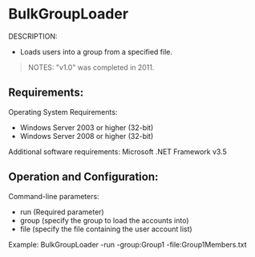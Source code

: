 
# BulkGroupLoader

DESCRIPTION: 
- Loads users into a group from a specified file.

> NOTES: "v1.0" was completed in 2011. 

## Requirements:

Operating System Requirements:
- Windows Server 2003 or higher (32-bit)
- Windows Server 2008 or higher (32-bit)

Additional software requirements:
Microsoft .NET Framework v3.5


## Operation and Configuration:

Command-line parameters:
- run (Required parameter)
- group (specify the group to load the accounts into)
- file (specify the file containing the user account list)

Example:
BulkGroupLoader -run -group:Group1 -file:Group1Members.txt
